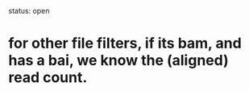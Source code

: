 status: open
# for other file filters, if its bam, and has a bai, we know the (aligned) read count.
